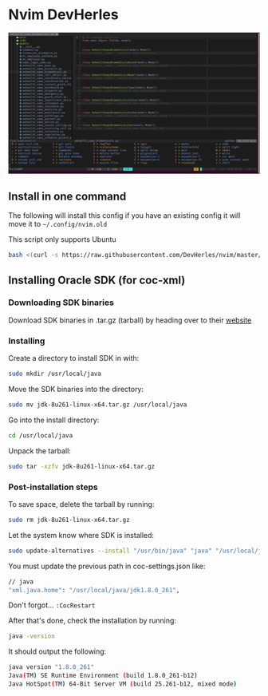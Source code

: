 # Nvim DevHerles

![Nvim DevHerles pic](./images/nvim.png)

## Install in one command

The following will install this config if you have an existing config it will move it to `~/.config/nvim.old`

This script only supports Ubuntu

```sh
bash <(curl -s https://raw.githubusercontent.com/DevHerles/nvim/master/utils/install.sh)
```

## Installing Oracle SDK (for coc-xml)

### Downloading SDK binaries

Download SDK binaries in .tar.gz (tarball) by heading over to their [website](https://www.oracle.com/java/technologies/javase/javase-jdk8-downloads.html)

### Installing

Create a directory to install SDK in with:

```sh
sudo mkdir /usr/local/java
```

Move the SDK binaries into the directory:

```sh
sudo mv jdk-8u261-linux-x64.tar.gz /usr/local/java
```

Go into the install directory:

```sh
cd /usr/local/java
```

Unpack the tarball:

```sh
sudo tar -xzfv jdk-8u261-linux-x64.tar.gz
```

### Post-installation steps

To save space, delete the tarball by running:

```sh
sudo rm jdk-8u261-linux-x64.tar.gz
```

Let the system know where SDK is installed:

```sh
sudo update-alternatives --install "/usr/bin/java" "java" "/usr/local/java/jdk1.8.0_26/bin/java" 1
```

You must update the previous path in coc-settings.json like:

```sh
// java
"xml.java.home": "/usr/local/java/jdk1.8.0_261",
```

Don't forgot... `:CocRestart`

After that's done, check the installation by running:

```sh
java -version

```

It should output the following:

```bash
java version "1.8.0_261"
Java(TM) SE Runtime Environment (build 1.8.0_261-b12)
Java HotSpot(TM) 64-Bit Server VM (build 25.261-b12, mixed mode)
```
